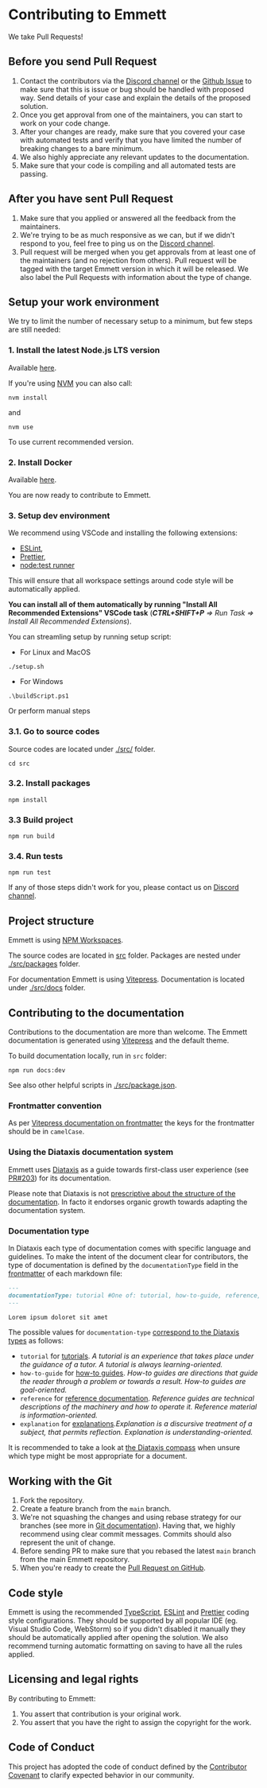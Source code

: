 # Contributing to Emmett

We take Pull Requests!

## Before you send Pull Request

1. Contact the contributors via the [Discord channel](https://discord.gg/fTpqUTMmVa) or the [Github Issue](https://github.com/event-driven-io/emmett/issues/new) to make sure that this is issue or bug should be handled with proposed way. Send details of your case and explain the details of the proposed solution.
2. Once you get approval from one of the maintainers, you can start to work on your code change.
3. After your changes are ready, make sure that you covered your case with automated tests and verify that you have limited the number of breaking changes to a bare minimum.
4. We also highly appreciate any relevant updates to the documentation.
5. Make sure that your code is compiling and all automated tests are passing.

## After you have sent Pull Request

1. Make sure that you applied or answered all the feedback from the maintainers.
2. We're trying to be as much responsive as we can, but if we didn't respond to you, feel free to ping us on the [Discord channel](https://gitter.im/event-driven-io/emmett).
3. Pull request will be merged when you get approvals from at least one of the maintainers (and no rejection from others). Pull request will be tagged with the target Emmett version in which it will be released. We also label the Pull Requests with information about the type of change.

## Setup your work environment

We try to limit the number of necessary setup to a minimum, but few steps are still needed:

### 1. Install the latest Node.js LTS version

Available [here](https://Node.js.org/en/download/).

If you're using [NVM](https://github.com/nvm-sh/nvm) you can also call:

```shell
nvm install
```

and

```shell
nvm use
```

To use current recommended version.

### 2. Install Docker

Available [here](https://docs.docker.com/engine/install/).

You are now ready to contribute to Emmett.

### 3. Setup dev environment

We recommend using VSCode and installing the following extensions:

- [ESLint](https://marketplace.visualstudio.com/items?itemName=dbaeumer.vscode-eslint),
- [Prettier](https://marketplace.visualstudio.com/items?itemName=esbenp.prettier-vscode),
- [node:test runner](https://marketplace.visualstudio.com/items?itemName=connor4312.nodejs-testing)

This will ensure that all workspace settings around code style will be automatically applied.

**You can install all of them automatically by running "Install All Recommended Extensions" VSCode task** (_**CTRL+SHIFT+P** => Run Task => Install All Recommended Extensions_).

You can streamling setup by running setup script:

- For Linux and MacOS

```shell
./setup.sh
```

- For Windows

```shell
.\buildScript.ps1
```

Or perform manual steps

### 3.1. Go to source codes

Source codes are located under [./src/](./src/) folder.

```shell
cd src
```

### 3.2. Install packages

```shell
npm install
```

### 3.3 Build project

```shell
npm run build
```

### 3.4. Run tests

```shell
npm run test
```

If any of those steps didn't work for you, please contact us on [Discord channel](https://discord.gg/fTpqUTMmVa).

## Project structure

Emmett is using [NPM Workspaces](https://docs.npmjs.com/cli/v10/using-npm/workspaces).

The source codes are located in [src](./src/) folder. Packages are nested under [./src/packages](./src/packages) folder.

For documentation Emmett is using [Vitepress](https://vitepress.dev). Documentation is located under [./src/docs](./src/docs/) folder.

## Contributing to the documentation

Contributions to the documentation are more than welcome. The Emmett documentation is generated using [Vitepress](https://vitepress.dev/) and the default theme.

To build documentation locally, run in `src` folder:

```shell
npm run docs:dev
```

See also other helpful scripts in [./src/package.json](./src/package.json).

### Frontmatter convention

As per [Vitepress documentation on frontmatter](https://vitepress.dev/guide/frontmatter) the keys for the frontmatter should be in `camelCase`.

### Using the Diataxis documentation system

Emmett uses [Diataxis](https://diataxis.fr) as a guide towards first-class user experience (see [PR#203](https://github.com/event-driven-io/emmett/pull/200)) for its documentation.

Please note that Diataxis is not [prescriptive about the structure of the documentation](https://diataxis.fr/how-to-use-diataxis/#don-t-worry-about-structure). In facto it endorses organic growth towards adapting the documentation system.

### Documentation type

In Diataxis each type of documentation comes with specific language and guidelines. To make the intent of the document clear for contributors,
the type of documentation is defined by the `documentationType` field in the [frontmatter](https://vitepress.dev/guide/frontmatter) of each markdown file:

```md
---
documentationType: tutorial #One of: tutorial, how-to-guide, reference, explanation
---

Lorem ipsum doloret sit amet
```

The possible values for `documentation-type` [correspond to the Diataxis types](https://diataxis.fr/start-here/) as follows:

- `tutorial` for [tutorials](https://diataxis.fr/tutorials/). _A tutorial is an experience that takes place under the guidance of a tutor. A tutorial is always learning-oriented._
- `how-to-guide` for [how-to guides](https://diataxis.fr/how-to-guides/). _How-to guides are directions that guide the reader through a problem or towards a result. How-to guides are goal-oriented._
- `reference` for [reference documentation](https://diataxis.fr/reference/). _Reference guides are technical descriptions of the machinery and how to operate it. Reference material is information-oriented._
- `explanation` for [explanations](https://diataxis.fr/explanation/)._Explanation is a discursive treatment of a subject, that permits reflection. Explanation is understanding-oriented._

It is recommended to take a look at [the Diataxis compass](https://diataxis.fr/compass/) when unsure which type might be most appropriate for a document.

## Working with the Git

1. Fork the repository.
2. Create a feature branch from the `main` branch.
3. We're not squashing the changes and using rebase strategy for our branches (see more in [Git documentation](https://git-scm.com/book/en/v2/Git-Branching-Rebasing)). Having that, we highly recommend using clear commit messages. Commits should also represent the unit of change.
4. Before sending PR to make sure that you rebased the latest `main` branch from the main Emmett repository.
5. When you're ready to create the [Pull Request on GitHub](https://github.com/event-driven-io/emmett/compare).

## Code style

Emmett is using the recommended [TypeScript](./src/tsconfig.shared.json), [ESLint](./src/.eslintrc.json) and [Prettier](./src/.prettierrc.json) coding style configurations. They should be supported by all popular IDE (eg. Visual Studio Code, WebStorm) so if you didn't disabled it manually they should be automatically applied after opening the solution. We also recommend turning automatic formatting on saving to have all the rules applied.

## Licensing and legal rights

By contributing to Emmett:

1. You assert that contribution is your original work.
2. You assert that you have the right to assign the copyright for the work.

## Code of Conduct

This project has adopted the code of conduct defined by the [Contributor Covenant](http://contributor-covenant.org/) to clarify expected behavior in our community.
